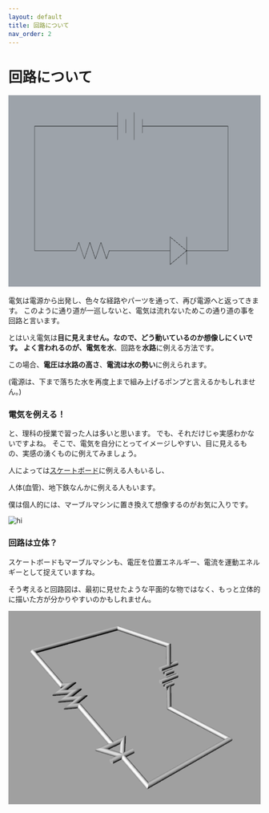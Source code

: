 ```yaml
---
layout: default
title: 回路について
nav_order: 2
---
```


# 回路について

<img src="assets/basic_led_circuit.png" alt="hi" class="inline"/>

電気は電源から出発し、色々な経路やパーツを通って、再び電源へと返ってきます。
このように通り道が一巡しないと、電気は流れないためこの通り道の事を回路と言います。

とはいえ電気は**目に見えません。**なので、どう動いているのか想像しにくいです。
よく言われるのが、電気を**水**、回路を**水路**に例える方法です。

この場合、**電圧は水路の高さ**、**電流は水の勢い**に例えられます。

(電源は、下まで落ちた水を再度上まで組み上げるポンプと言えるかもしれません。)

### 電気を例える！

と、理科の授業で習った人は多いと思います。
でも、それだけじゃ実感わかないですよね。
そこで、電気を自分にとってイメージしやすい、目に見えるもの、実感の湧くものに例えてみましょう。

人によっては[スケートボード](http://avant.org/project/skating-the-circuits/)に例える人もいるし、

人体(血管)、地下鉄なんかに例える人もいます。

僕は個人的には、マーブルマシンに置き換えて想像するのがお気に入りです。

<img src="https://media.giphy.com/media/iKbUlFbs77oI0/giphy.gif" alt="hi" class="inline"/>

### 回路は立体？
スケートボードもマーブルマシンも、電圧を位置エネルギー、電流を運動エネルギーとして捉えていますね。

そう考えると回路図は、最初に見せたような平面的な物ではなく、もっと立体的に描いた方が分かりやすいのかもしれません。

<img src="assets/circuit_3d.png" alt="hi" class="inline"/>
